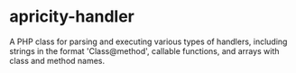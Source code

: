 # apricity-handler
A PHP class for parsing and executing various types of handlers, including strings in the format 'Class@method', callable functions, and arrays with class and method names.
